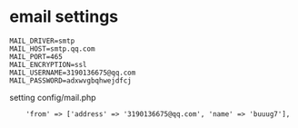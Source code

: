 # email settings
```
MAIL_DRIVER=smtp
MAIL_HOST=smtp.qq.com
MAIL_PORT=465
MAIL_ENCRYPTION=ssl
MAIL_USERNAME=3190136675@qq.com
MAIL_PASSWORD=adxwvgbqhwejdfcj
```
setting config/mail.php
```
    'from' => ['address' => '3190136675@qq.com', 'name' => 'buuug7'],
```